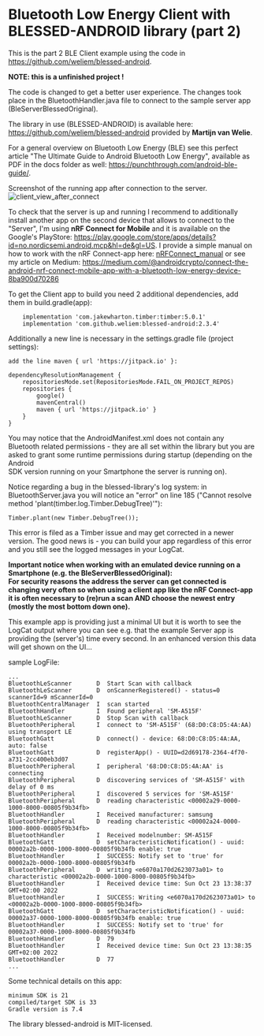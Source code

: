 # Bluetooth Low Energy Client with BLESSED-ANDROID library (part 2)

This is the part 2 BLE Client example using the code in https://github.com/weliem/blessed-android.

**NOTE: this is a unfinished project !**

The code is changed to get a better user experience. The changes took place in the 
BluetoothHandler.java file to connect to the sample server app (BleServerBlessedOriginal).

The library in use (BLESSED-ANDROID) is available here: https://github.com/weliem/blessed-android 
provided by **Martijn van Welie**.

For a general overview on Bluetooth Low Energy (BLE) see this perfect article "The Ultimate Guide to Android Bluetooth Low Energy", 
available as PDF in the docs folder as well: https://punchthrough.com/android-ble-guide/.

Screenshot of the running app after connection to the server.
![client_view_after_connect](docs/client01.png?raw=true)

To check that the server is up and running I recommend to additionally install another app on the second device that 
allows to connect to the "Server", I'm using **nRF Connect for Mobile** and it is available on the 
Google's PlayStore:  https://play.google.com/store/apps/details?id=no.nordicsemi.android.mcp&hl=de&gl=US. I 
provide a simple manual on how to work with the nRF Connect-app here: 
[nRFConnect_manual](nrfconnect_manual.md) or see my article on Medium: 
https://medium.com/@androidcrypto/connect-the-android-nrf-connect-mobile-app-with-a-bluetooth-low-energy-device-8ba900d70286

To get the Client app to build you need 2 additional dependencies, add them in build.gradle(app):
```plaintext
    implementation 'com.jakewharton.timber:timber:5.0.1'
    implementation 'com.github.weliem:blessed-android:2.3.4'
```

Additionally a new line is necessary in the settings.gradle file (project settings):
```plaintext
add the line maven { url 'https://jitpack.io' }:

dependencyResolutionManagement {
    repositoriesMode.set(RepositoriesMode.FAIL_ON_PROJECT_REPOS)
    repositories {
        google()
        mavenCentral()
        maven { url 'https://jitpack.io' }
    }
}
```

You may notice that the AndroidManifest.xml does not contain any Bluetooth related permissions - they are all 
set within the library but you are asked to grant some runtime permissions during startup (depending on the Android  
SDK version running on your Smartphone the server is running on).

Notice regarding a bug in the blessed-library's log system: in BluetoothServer.java you will notice an 
"error" on line 185 ("Cannot resolve method 'plant(timber.log.Timber.DebugTree)'"):
```plaintext
Timber.plant(new Timber.DebugTree());
```
This error is filed as a Timber issue and may get corrected in a newer version. The good news is - you 
can build your app regardless of this error and you still see the logged messages in your LogCat.

**Important notice when working with an emulated device running on a Smartphone (e.g. the BleServerBlessedOriginal):  
For security reasons the address the server can get connected is changing very often so when using a client app 
like the nRF Connect-app it is often necessary to (re)run a scan AND choose the newest entry (mostly the most 
bottom down one).**

This example app is providing just a minimal UI but it is worth to see the LogCat output where you can see 
e.g. that the example Server app is providing the (server's) time every second. In an enhanced version this 
data will get shown on the UI...

sample LogFile:
```plaintext
...
BluetoothLeScanner       D  Start Scan with callback
BluetoothLeScanner       D  onScannerRegistered() - status=0 scannerId=9 mScannerId=0
BluetoothCentralManager  I  scan started
BluetoothHandler         I  Found peripheral 'SM-A515F'
BluetoothLeScanner       D  Stop Scan with callback
BluetoothPeripheral      I  connect to 'SM-A515F' (68:D0:C8:D5:4A:AA) using transport LE
BluetoothGatt            D  connect() - device: 68:D0:C8:D5:4A:AA, auto: false
BluetoothGatt            D  registerApp() - UUID=d2d69178-2364-4f70-a731-2cc400eb3d07
BluetoothPeripheral      I  peripheral '68:D0:C8:D5:4A:AA' is connecting
BluetoothPeripheral      D  discovering services of 'SM-A515F' with delay of 0 ms
BluetoothPeripheral      I  discovered 5 services for 'SM-A515F'
BluetoothPeripheral      D  reading characteristic <00002a29-0000-1000-8000-00805f9b34fb>
BluetoothHandler         I  Received manufacturer: samsung
BluetoothPeripheral      D  reading characteristic <00002a24-0000-1000-8000-00805f9b34fb>
BluetoothHandler         I  Received modelnumber: SM-A515F
BluetoothGatt            D  setCharacteristicNotification() - uuid: 00002a2b-0000-1000-8000-00805f9b34fb enable: true
BluetoothHandler         I  SUCCESS: Notify set to 'true' for 00002a2b-0000-1000-8000-00805f9b34fb
BluetoothPeripheral      D  writing <e6070a170d2623073a01> to characteristic <00002a2b-0000-1000-8000-00805f9b34fb>
BluetoothHandler         I  Received device time: Sun Oct 23 13:38:37 GMT+02:00 2022
BluetoothHandler         I  SUCCESS: Writing <e6070a170d2623073a01> to <00002a2b-0000-1000-8000-00805f9b34fb>
BluetoothGatt            D  setCharacteristicNotification() - uuid: 00002a37-0000-1000-8000-00805f9b34fb enable: true
BluetoothHandler         I  SUCCESS: Notify set to 'true' for 00002a37-0000-1000-8000-00805f9b34fb
BluetoothHandler         D  79
BluetoothHandler         I  Received device time: Sun Oct 23 13:38:35 GMT+02:00 2022
BluetoothHandler         D  77
...
```

Some technical details on this app:
```plaintext
minimum SDK is 21
compiled/target SDK is 33
Gradle version is 7.4
```

The library blessed-android is MIT-licensed.
